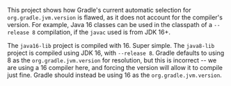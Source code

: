 This project shows how Gradle's current automatic selection for
`org.gradle.jvm.version` is flawed, as it does not account for the compiler's
version. For example, Java 16 classes can be used in the classpath of a
`--release 8` compilation, if the `javac` used is from JDK 16+.

The `java16-lib` project is compiled with 16. Super simple.
The `java8-lib` project is compiled using JDK 16, with `--release 8`.
Gradle defaults to using 8 as the `org.gradle.jvm.version` for resolution, but
this is incorrect -- we are using a 16 compiler here, and forcing the version
will allow it to compile just fine. Gradle should instead be using 16 as the
`org.gradle.jvm.version`.
